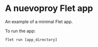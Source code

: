 # A nuevoproy Flet app

An example of a minimal Flet app.

To run the app:

```
flet run [app_directory]
```